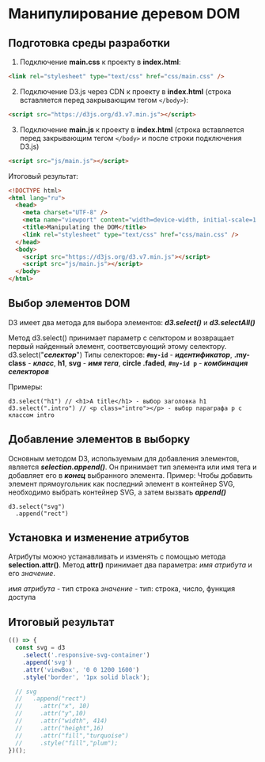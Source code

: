 # Манипулирование деревом DOM

## Подготовка среды разработки

1. Подключение **main.css** к проекту в **index.html**:

```html
<link rel="stylesheet" type="text/css" href="css/main.css" />
```

2. Подключение D3.js через CDN к проекту в **index.html** (строка вставляется перед закрывающим тегом `</body>`):

```html
<script src="https://d3js.org/d3.v7.min.js"></script>
```

3. Подключение **main.js** к проекту в **index.html** (строка вставляется перед закрывающим тегом `</body>` и после строки подключения D3.js)

```html
<script src="js/main.js"></script>
```

Итоговый результат:

```html
<!DOCTYPE html>
<html lang="ru">
  <head>
    <meta charset="UTF-8" />
    <meta name="viewport" content="width=device-width, initial-scale=1.0" />
    <title>Manipulating the DOM</title>
    <link rel="stylesheet" type="text/css" href="css/main.css" />
  </head>
  <body>
    <script src="https://d3js.org/d3.v7.min.js"></script>
    <script src="js/main.js"></script>
  </body>
</html>
```

## Выбор элементов DOM

D3 имеет два метода для выбора элементов:
**_d3.select()_** и **_d3.selectAll()_**

Метод d3.select() принимает параметр с селктором и возвращает первый найденный элемент, соответсвующий этому селектору.
d3.select("**_селектор_**")
Типы селекторов:
**`#my-id`** - **_идентификатор_**,
**.my-class** - **_класс_**,
**h1**, **svg** - **_имя тега_**,
**circle .faded**, **`#my-id p`** - **_комбинация селекторов_**

Примеры:

```
d3.select("h1") // <h1>A title</h1> - выбор заголовка h1
d3.select(".intro") // <p class="intro"></p> - выбор параграфа p с классом intro
```

## Добавление элементов в выборку

Основным методом D3, используемым для добавления элементов, является **_selection.append()_**. Он принимает тип элемента или имя тега и добавляет его в **_конец_** выбранного элемента.
Пример: Чтобы добавить элемент прямоугольник как последний элемент в контейнер SVG, необходимо выбрать контейнер SVG, а затем вызвать **_append()_**

```
d3.select("svg")
  .append("rect")
```

## Установка и изменение атрибутов

Атрибуты можно устанавливать и изменять с помощью метода **selection.attr()**. Метод **attr()** принимает два параметра: _имя атрибута_ и его _значение_.

_имя атрибута_ - тип строка
_значение_ - тип: строка, число, функция доступа

## Итоговый результат

```js
(() => {
  const svg = d3
    .select('.responsive-svg-container')
    .append('svg')
    .attr('viewBox', '0 0 1200 1600')
    .style('border', '1px solid black');

  // svg
  //   .append("rect")
  //     .attr("x", 10)
  //     .attr("y",10)
  //     .attr("width", 414)
  //     .attr("height",16)
  //     .attr("fill","turquoise")
  //     .style("fill","plum");
})();
```

